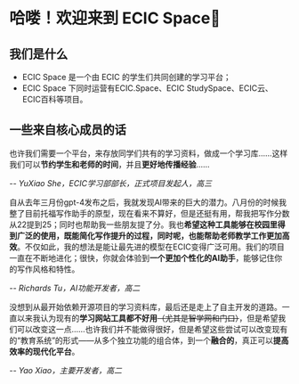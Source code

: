 # 哈喽！欢迎来到 ECIC Space👋

## 我们是什么
- ECIC Space 是一个由 ECIC 的学生们共同创建的学习平台；
- ECIC Space 下同时运营有ECIC.Space、ECIC StudySpace、ECIC云、ECIC百科等项目。

## 一些来自核心成员的话

也许我们需要一个平台，来存放同学们共有的学习资料，做成一个学习库……这样我们可以**节约学生和老师的时间**，并且**更好地传播经验**……

*-- YuXiao She，ECIC学习部部长，正式项目发起人，高三*

自从去年三月份gpt-4发布之后，我就发现AI带来的巨大的潜力。八月份的时候我整了目前托福写作助手的原型，现在看来不算好，但是还挺有用，帮我把写作分数从22提到25；同时也帮助我一些朋友提了分。我也**希望这种工具能够在校园里得到广泛的使用，既能简化写作提升的过程，同时呢，也能帮助老师教学工作更加高效**。不仅如此，我的想法是能让最先进的模型在ECIC变得广泛可用。我们的项目一直在不断地进化；很快，你就会体验到**一个更加个性化的AI助手**，能够记住你的写作风格和特性。

*-- Richards Tu，AI功能开发者，高二*

没想到从最开始依赖开源项目的学习资料库，最后还是走上了自主开发的道路。一直以来我认为现有的**学习网站工具都不好用**~~（尤其是智学网和门口）~~，但是希望我们可以改变这一点……也许我们并不能做得很好，但是希望这些尝试可以改变现有的“教育系统”的形式——从多个独立功能的组合体，到一个**融合的**，真正可以**提高效率的现代化平台**。

*-- Yao Xiao，主要开发者，高二*
